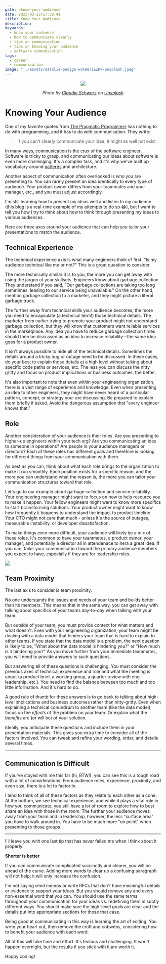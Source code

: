 ```yaml
---
path: /know-your-audience
date: 2023-03-25T17:59:41
title: Know Your Audience
description: 
keywords:
  - know your audience
  - how to communicate clearly
  - tips on communication
  - tips on knowing your audience
  - software communication
tags:
  - career
  - communication
image: "../assets/natalie-pedigo-wJK9eTiEZHY-unsplash.jpeg" 
---
```


<center>

![](../assets/claudio-schwarz-_wDZkpybAfY-unsplash.jpeg)

<i> 
    
Photo by <a href="https://unsplash.com/@purzlbaum?utm_source=unsplash&utm_medium=referral&utm_content=creditCopyText">Claudio Schwarz</a> on <a href="https://unsplash.com/photos/_wDZkpybAfY?utm_source=unsplash&utm_medium=referral&utm_content=creditCopyText">Unsplash</a>

</i>


</center>

# Knowing Your Audience

One of my favorite quotes from [The Pragmatic Programmer](https://amzn.to/3GuXI71) has nothing to do with programming, and it has to do with communication. They write:

> If you can't clearly communicate your idea, it might as well not exist

In many ways, communication is the crux of the software engineer. Software is tricky to grasp, and communicating our ideas about software is even more challenging. It's a complex task, and it's why we've built up vocabulary around [patterns](https://dangoslen.me/blog/our-obsession-with-patterns/) and architecture.

Another aspect of communication often overlooked is who you are presenting to. You can rarely present an idea identically to every type of audience. Your product owner differs from your teammates and your manager, etc., and you must adjust accordingly.

I'm still learning how to present my ideas well and listen to my audience (this blog is a real-time example of my attempts to do so 😂), but I want to tell you how I try to think about how to think through presenting my ideas to various audiences.

Here are three axes around your audience that can help you tailor your presentations to match the audience. 

## Technical Experience

The technical experience axis is what many engineers think of first. "Is my audience technical like me or not?" This is a great question to consider.

The more technically similar it is to you, the more you can get away with using the jargon of your skillsets. Engineers know about garbage collection. They understand if you said, "Our garbage collections are taking too long sometimes, leading to our service being unavailable." On the other hand, mention garbage collection to a marketer, and they might picture a literal garbage truck. 

The further away from technical skills your audience becomes, the more you need to encapsulate (a technical term!) those technical details. The marketer from earlier trying to promote your product might not understand garbage collection, but they will know that customers want reliable services in the marketplace. Any idea you have to reduce garbage collection times should then be discussed as an idea to increase reliability—the same idea goes for a product owner.

It isn't always possible to hide all of the technical details. Sometimes the details around a tricky bug or outage need to be discussed. In these cases, do your best to explain those details at a high level without talking about specific code paths or services, etc. The less you can discuss the nitty gritty and focus on product implications or business outcomes, the better.

It's also important to note that even within your engineering organization, there is a vast range of experience and knowledge. Even when presenting an idea to other engineers, they might have never heard of a particular pattern, concept, or strategy your are discussing. Be prepared to explain them briefly if asked. Avoid the dangerous assumption that "every engineer knows that."

## Role

Another consideration of your audience is their roles. Are you presenting to higher-up engineers within your tech org? Are you communicating an idea to someone in operations? Are people in your audience managers or directors? Each of these roles has different goals and therefore is looking for different things from your communication with them.

As best as you can, think about what each role brings to the organization to make it run smoothly. Each position exists for a specific reason, and the more you can understand what the reason is, the more you can tailor your communication structures toward that role.

Let's go to our example about garbage collection and service reliability. Your engineering manager might want to focus on how to help resource you to make it happen. Your fellow engineers might want to know more specifics to start brainstorming solutions. Your product owner might want to know how frequently it happens to understand the impact to product timeline. Your CTO might not care that much - unless it's the source of outages, measurable instability, or developer dissatisfaction.

To make things even more difficult, your audience will likely be a mix of these roles. It's common to have your teammates, a product owner, your manager, and potentially a director all in attendenace to hera a great idea. If you can, tailor your communication toward the primary audience members you expect to have, especially if they are for leadership roles.

![](https://media.tenor.com/_c8RgO7aX7MAAAAC/zach-galifianakis-dfx.gif)

## Team Proximity

The last axis to consider is team proximity. 

No one understands the issues and needs of your team and builds better than its members. This means that in the same way, you can get away with talking about specifics of your teams day-to-day when talking with your team. 

But outside of your team, you must provide context for what matters and what doesn't. Even with your engineering organization, your team might be dealing with a data model that hinders your team that is hard to explain to other teams. If you state that the data model is a problem, the next question is likely to be, "What about the data model is hindering you?" or "How much is it hindering you?" As you move further from your immediate teammates, you will need to provide answers to such questions. 

But answering all of these questions is challenging. You must consider the previous axes of technical experience and role and what the meeting is about (a product brief, a working group, a quarter review with eng. leadership, etc.). You need to find the balance between too much and too little information. And it's hard to do.

A good rule of thumb for these answers is to go back to talking about high-level implications and business outcomes rather than nitty-gritty. Even when explaining a technical conundrum to another team (like the data model), focus on the _effects_ of the problem on your team. Or explain what the _benefits_ are (or will be) of your solution.

Ideally, you anticipate these questions and include them in your presentation materials. This gives you extra time to consider all of the factors involved. You can tweak and refine your wording, order, and details several times.

---


## Communication Is Difficult

If you've stayed with me this far (hi, BTW!), you can see this is a tough road with a lot of considerations. From audience roles, experience, proximity, and even size, there is a lot to factor in.

I tend to think of all of these factors as they relate to each other as a cone. At the bottom, we see technical experience, and while it plays a vital role in how you communicate, you still have a lot of room to explore how to best share an idea with those in the room. The further your audience moves away from your team and in leadership, however, the less "surface area" you have to walk around in. You have to be much more "on point" when presenting to those groups.

---

I'll leave you with one last tip that has never failed me when I think about it properly:

**Shorter is better**

If you can communicate complicated succinctly and clearer, you will be ahead of the curve. Adding more words to clear up a confusing paragraph will not help; it will only increase the confusion.

I'm not saying send memos or write RFCs that don't have meaningful details or evidence to support your ideas. But you should remove any and every non-essential word that you can. You should use the same terms throughout your communication for your ideas vs. redefining them in subtly different ways. You should make sure the high-level goals are clear and the details put into appriopriate sections for those that case.

Being good at communicating in this way is learning the art of editing. You write your heart out, then remove the cruft and cobwebs, considering how to benefit your audience with each word. 

All of this will take time and effort. It's tedious and challenging. It won't happen overnight, but the results if you stick with it are worth it.

Happy coding!